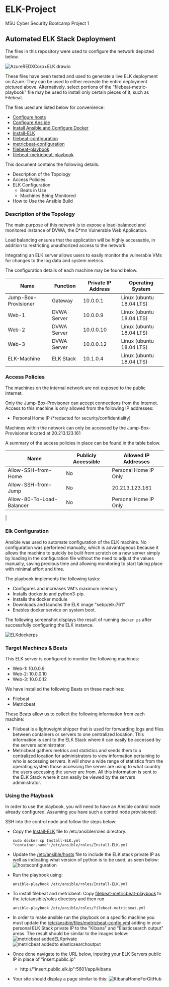 # ELK-Project
 MSU Cyber Security Bootcamp Project 1

 ## Automated ELK Stack Deployment

The files in this repository were used to configure the network depicted below.

![AzureREDXCorp+ELK drawio](https://user-images.githubusercontent.com/96896057/167257434-c3095be9-a2b4-411d-82bf-828911cb9c55.png)

These files have been tested and used to generate a live ELK deployment on Azure. They can be used to either recreate the entire deployment pictured above. Alternatively, select portions of the "filebeat-metric-playbook" file may be used to install only certain pieces of it, such as Filebeat.

The files used are listed below for convenience:

- [Configure hosts](https://github.com/RyanLinscott/ELK-Project/blob/main/ansible/hosts.cfg)
- [Configure Ansible](https://github.com/RyanLinscott/ELK-Project/blob/main/ansible/Ansible.cfg)
- [Install Ansible and Configure Docker](https://github.com/RyanLinscott/ELK-Project/blob/main/ansible/YAML%20Files/Ansible.yml)
- [Install-ELK](https://github.com/RyanLinscott/ELK-Project/blob/main/ansible/YAML%20Files/Install-ELK.yml)
- [filebeat-configuration](https://github.com/RyanLinscott/ELK-Project/blob/main/linux/FileBeatConfig.yml)
- [metricbeat-configuration](https://github.com/RyanLinscott/ELK-Project/blob/main/linux/MetricbeatConfig.yml)
- [filebeat-playbook](https://github.com/RyanLinscott/ELK-Project/blob/main/ansible/YAML%20Files/filebeat-metricbeat-playbook.yml)
- [filebeat-metricbeat-playbook](https://github.com/RyanLinscott/ELK-Project/blob/main/ansible/YAML%20Files/filebeat-playbook.yml)

This document contains the following details:
- Description of the Topology
- Access Policies
- ELK Configuration
  - Beats in Use
  - Machines Being Monitored
- How to Use the Ansible Build


### Description of the Topology

The main purpose of this network is to expose a load-balanced and monitored instance of DVWA, the D*mn Vulnerable Web Application.

Load balancing ensures that the application will be highly accessable, in addition to restricting unauthorized access to the network.

Integrating an ELK server allows users to easily monitor the vulnerable VMs for changes to the log data and system metrics.

The configuration details of each machine may be found below.

| Name     | Function | Private IP Address | Operating System |
|----------|----------|------------|------------------|
| Jump-Box-Provisioner | Gateway  | 10.0.0.1   | Linux (ubuntu 18.04 LTS)          |
| Web-1     |    DVWA Server      | 10.0.0.9         | Linux (ubuntu 18.04 LTS)                 |
| Web-2     |    DVWA Server      | 10.0.0.10        | Linux (ubuntu 18.04 LTS)               |
| Web-3     |    DVWA Server      | 10.0.0.12        | Linux (ubuntu 18.04 LTS)                |
| ELK-Machine |  ELK Stack       | 10.1.0.4       | Linux (ubuntu 18.04 LTS)                   |  

### Access Policies

The machines on the internal network are not exposed to the public Internet. 

Only the Jump-Box-Provisoner can accept connections from the Internet. Access to this machine is only allowed from the following IP addresses:
- Personal Home IP (*redacted for security/confidentiality)

Machines within the network can only be accessed by the Jump-Box-Provisioner located at 20.213.123.161

A summary of the access policies in place can be found in the table below.

| Name     | Publicly Accessible | Allowed IP Addresses |
|----------|---------------------|----------------------|
| Allow-SSH-from-Home | No              | Personal Home IP Only    |
|      Allow-SSH-from-Jump   |     No                | 20.213.123.161           |
|     Allow-80-To-Load-Balancer     |     No                |          Personal Home IP Only            |
|

### Elk Configuration

Ansible was used to automate configuration of the ELK machine. No configuration was performed manually, which is advantageous because it allows the machine to quickly be built from scratch on a new server simply by loading in the configuration file without the need to adjust the values manually, saving precious time and allowing monitoring to start taking place with minimal effort and time.

The playbook implements the following tasks:
- Configures and increases VM's maximum memory
- Installs docker.io and python3-pip.
- Installs the docker module
- Downloads and launchs the ELK image "sebp/elk:761"
- Enables docker service on system boot.

The following screenshot displays the result of running `docker ps` after successfully configuring the ELK instance.

![ELKdockerps](https://user-images.githubusercontent.com/96896057/166451380-08922884-80a6-4c13-9390-8072ed01174f.png)

### Target Machines & Beats
This ELK server is configured to monitor the following machines:
- Web-1: 10.0.0.9
- Web-2: 10.0.0.10
- Web-3: 10.0.0.12

We have installed the following Beats on these machines:
- Filebeat
- Metricbeat

These Beats allow us to collect the following information from each machine:
- Filebeat is a lightweight shipper that is used for forwarding logs and files between containers or servers to one centralized location.  This information is sent to the ELK Stack where it can easily be accessed by the servers administrator.
- Metricbeat gathers metrics and statistics and sends them to a centralized location for administrators to view information pertaining to who is accessing servers.  It will show a wide range of statistics from the operating system those accessing the server are using to what country the users accessing the server are from.  All this information is sent to the ELK Stack where it can easily be viewed by the servers administrator.

### Using the Playbook
In order to use the playbook, you will need to have an Ansible control node already configured. Assuming you have such a control node provisioned: 

SSH into the control node and follow the steps below:
- Copy the [Install-ELK](https://github.com/RyanLinscott/ELK-Project/blob/main/ansible/YAML%20Files/Install-ELK.yml) file to /etc/ansible/roles directory.
  ```
  sudo docker cp Install-ELK.yml "container.name":/etc/ansible/roles/Install-ELK.yml
  ```
- Update the [/etc/ansible/hosts](https://github.com/RyanLinscott/ELK-Project/blob/main/ansible/hosts.cfg) file to include the ELK stack private IP as well as indicating what version of python is to be used, as seen below:
![hostsconfiguration](https://user-images.githubusercontent.com/96896057/167226313-7bb7ffae-aaef-4356-9525-908f10c86c27.png)
- Run the playbook using:
  ```
  ansible-playbook /etc/ansible/roles/Install-ELK.yml
  ```


- To install filebeat and metricbeat:
  Copy [filebeat-metricbeat-playbook](https://github.com/RyanLinscott/ELK-Project/blob/main/ansible/YAML%20Files/filebeat-playbook.yml) to the /etc/ansible/roles directory and then run
  ```
  ansible-playbook /etc/ansible/roles/filebeat-metricbeat.yml
  ```


- In order to make ansible run the playbook on a specific machine you must update the [/etc/ansible/files/metricbeat-config.yml](https://github.com/RyanLinscott/ELK-Project/blob/main/linux/MetricbeatConfig.yml) adding in your personal ELK Stack private IP to the "Kibana" and "Elasticsearch output" areas.  The result should be similar to the images below:
![metricbeat addedELKprivate](https://user-images.githubusercontent.com/96896057/167229512-16574e11-77c7-44ba-93b6-4d1fa2ca715a.png)
![metricbeat addedto elasticsearchoutput](https://user-images.githubusercontent.com/96896057/167229516-c7db0cfa-fe04-49b5-81a9-707791eddddb.png)





- Once done navigate to the URL below, inputing your ELK Servers public IP in place of "insert.public.ip" 
  - http://"insert.public.elk.ip":5601/app/kibana
  


- Your site should display a page similar to this:
![KibanaHomeForGitHub](https://user-images.githubusercontent.com/96896057/167226940-64d40d32-d022-4657-bebf-ffeda7eadd6f.png)